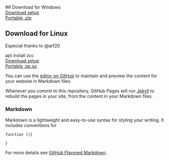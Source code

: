 
<br>
## Download for Windows
<section id="downloads" class="clearfix">
  <a href="https://github.com/bruneo32/zcc/tree/main/download/windows/v1.25/installer" id="download-setup" class="button">
    <span>Download setup</span>
  </a>
  <br>
  <a href="https://github.com/bruneo32/zcc/tree/main/download/windows/v1.25/portable" id="download-zip" class="button">
    <span>Portable .zip</span>
  </a>
  <br>
</section>

## Download for Linux
Especial thanks to @arf20
<section id="downloads" class="clearfix">
  <span>apt install zcc</span>
  <br>
  <a href="https://github.com/bruneo32/zcc/tree/main/download/linux/v1.25/installer" id="download-exe" class="button">
    <span>Download setup</span>
  </a>
  <br>
  <a href="https://github.com/bruneo32/zcc/tree/main/download/windows/v1.25/portable" id="download-zip" class="button">
    <span>Portable .tar.gz</span>
  </a>
  <br>
</section>


You can use the [editor on GitHub](https://github.com/bruneo32/zcc/edit/webpage/README.md) to maintain and preview the content for your website in Markdown files.

Whenever you commit to this repository, GitHub Pages will run [Jekyll](https://jekyllrb.com/) to rebuild the pages in your site, from the content in your Markdown files.

### Markdown

Markdown is a lightweight and easy-to-use syntax for styling your writing. It includes conventions for

```
function (){
  
}
```

For more details see [GitHub Flavored Markdown](https://guides.github.com/features/mastering-markdown/).

